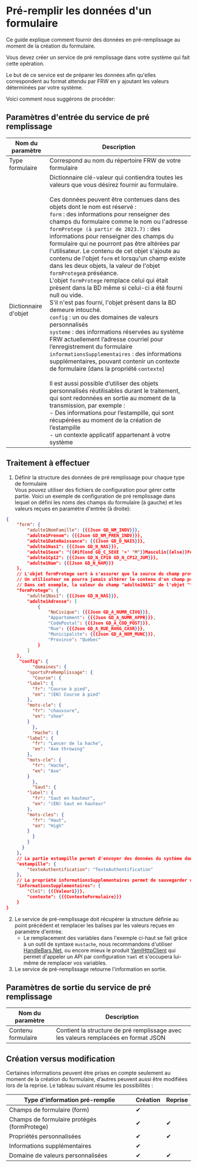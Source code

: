# Pré-remplir les données d'un formulaire

Ce guide explique comment fournir des données en pré-remplissage au moment de la création du formulaire.

Vous devez créer un service de pré remplissage dans votre système qui fait cette opération.

Le but de ce service est de préparer les données afin qu'elles correspondent au format attendu par FRW en y ajoutant les valeurs déterminées par votre système.

Voici comment nous suggérons de procéder:

## Paramètres d'entrée du service de pré remplissage

| Nom du paramètre | Description |
| ---- | ---------- |
| Type formulaire | Correspond au nom du répertoire FRW de votre formulaire |
| Dictionnaire d'objet | Dictionnaire clé-valeur qui contiendra toutes les valeurs que vous désirez fournir au formulaire. <br><br> Ces données peuvent être contenues dans des objets dont le nom est réservé :<br>`form` : des informations pour renseigner des champs du formulaire comme le nom ou l'adresse<br>`formProtege (à partir de 2023.7)` : des informations pour renseigner des champs du formulaire qui ne pourront pas être altérées par l'utilisateur. Le contenu de cet objet s'ajoute au contenu de l'objet `form` et lorsqu'un champ existe dans les deux objets, la valeur de l'objet `formProtege`a préséance. <br> L'objet `formProtege` remplace celui qui était présent dans la BD même si celui-ci a été fourni null ou vide. <br> S'il n'est pas fourni, l'objet présent dans la BD demeure intouché. <br>`config` : un ou des domaines de valeurs personnalisés<br>`systeme` : des informations réservées au système FRW actuellement l’adresse courriel pour l’enregistrement du formulaire<br>`informationsSupplementaires` : des informations supplémentaires, pouvant contenir un contexte de formulaire (dans la propriété `contexte`)<br><br>Il est aussi possible d’utiliser des objets personnalisés réutilisables durant le traitement, qui sont redonnées en sortie au moment de la transmission, par exemple :<br>- Des informations pour l’estampille, qui sont récupérées au moment de la création de l’estampille<br>- un contexte applicatif appartenant à votre système|

## Traitement à effectuer

1. Définir la structure des données de pré remplissage pour chaque type de formulaire\
  Vous pouvez utiliser des fichiers de configuration pour gérer cette partie.
  Voici un exemple de configuration de pré remplissage dans lequel on défini les noms des champs du formulaire (à gauche) et les valeurs reçues en paramètre d'entrée (à droite):

````json
{
	"form": {
		"adulte1NomFamille": {{{Json GD_NM_INDV}}},
		"adulte1Prenom": {{{Json GD_NM_PREN_INDV}}},
		"adulte1DateNaissance": {{{Json GD_D_NAIS}}},
		"adulte1Nas1": {{{Json GD_N_NAS}}},
		"adulte1Sexe": "{{#ifCond GD_C_SEXE '=' "M"}}Masculin{{else}}Feminin{{/ifCond}}",
		"adulte1Cp12": {{{Json GD_N_CP10 GD_N_CP12_JUM}}},
		"adulte1Nam": {{{Json GD_N_NAM}}}
	},
	// L'objet formProtege sert à s'assurer que la source du champ proviendra du système autorisé. 
	// Un utilisateur ne pourra jamais altérer le contenu d'un champ présent dans cet objet.
	// Dans cet exemple, la valeur du champ "adulte1NAS1" de l'objet "form" sera écrasée par celle de l'objet "formProtege" et les champs de "adulte1Adresse" s'ajouteront à l'objet "form" également. 
	"formProtege": {
		"adulte1Nas1": {{{Json GD_N_NAS}}},
		"adulte1Adresse": [
			{
				"NoCivique": {{{Json GD_A_NUMR_CIVQ}}},
				"Appartement": {{{Json GD_A_NUMR_APPR}}},
				"CodePostal": {{{Json GD_A_COD_POST}}},
				"Rue": {{{Json GD_A_RUE_RANG_CASR}}},
				"Municipalite": {{{Json GD_A_NOM_MUNC}}},
				"Province": "Québec"
			}
		]
	},
	 "config": {
	      "domaines": {
	    "sportsPreRemplissage": {
	      "Course": {
		"label": {
		  "fr": "Course à pied",
		  "en": "(EN) Course à pied"
		},
		"mots-cle": {
		  "fr": "chaussure",
		  "en": "shoe"
		}
	      },
	      "Hache": {
		"label": {
		  "fr": "Lancer de la hache",
		  "en": "Axe throwing"
		},
		"mots-cle": {
		  "fr": "Hache",
		  "en": "Axe"
		}
	      },
	      "Saut": {
		"label": {
		  "fr": "Saut en hauteur",
		  "en": "(EN) Saut en hauteur"
		},
		"mots-cles": {
		  "fr": "Haut",
		  "en": "High"
		}
	      }  
	    }
	  }
	},	
	// La partie estampille permet d'envoyer des données du système dans l'estampille apposée sur le fichier produit par FRW lorsqu'applicable.
	"estampille": {
		"texteAuthentification": "TexteAuthentification"
	},
	// La propriété informationsSupplementaires permet de sauvegarder des informations supplémentaires dans la BD. Ces données peuvent contenir un contexte de formulaire, qui sera affiché en évidence dans une zone prévue à cet effet dans chaque section du formulaire. Ces données ne sont pas chiffrées et ne doivent pas contenir d'informations sensibles.
	"informationsSupplementaires": {
		"Cle1": {{{Valeur1}}},
		"contexte": {{{ContexteFormulaire}}}
	}
}
````

2. Le service de pré-remplissage doit récupérer la structure définie au point précédent et remplacer les balises par les valeurs reçues en paramètre d'entrée.
	- Le remplacement des variables dans l'exemple ci-haut se fait grâce à un outil de syntaxe ``mustache``, nous recommandons d'utiliser [HandleBars.Net](https://github.com/Handlebars-Net/Handlebars.Net), ou encore mieux le produit [YamlHttpClient](https://github.com/anisite/YamlHttpClient) qui permet d'appeler un API par configuration ``Yaml`` et s'occupera lui-même de remplacer vos variables. 
3. Le service de pré-remplissage retourne l'information en sortie.


## Paramètres de sortie du service de pré remplissage

| Nom du paramètre | Description |
| ---- | ---------- |
| Contenu formulaire | Contient la structure de pré remplissage avec les valeurs remplacées en format JSON |


## Création versus modification

Certaines informations peuvent être prises en compte seulement au moment de la création du formulaire, d’autres peuvent aussi être modifiées lors de la reprise. Le tableau suivant résume les possibilités : 

| Type  d'information pré-remplie | Création | Reprise |
| ---- | ---------- | ---------- |
| Champs de formulaire (form) | ✔ |  |
| Champs de formulaire protégés (formProtege) | ✔ | ✔ |
| Propriétés personnalisées | ✔ | ✔ |
| Informations supplémentaires | ✔ |  |
| Domaine de valeurs personnalisées | ✔ | ✔ |
